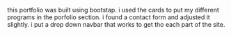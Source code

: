 this portfolio was built using bootstap. i used the cards to put my different programs in the porfolio section.
i found a contact form and adjusted it slightly.
i put a drop down navbar that works to get tho each part of the site.

